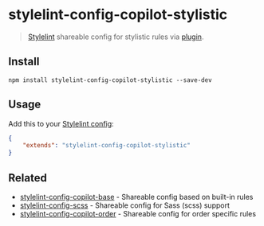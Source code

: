 # stylelint-config-copilot-stylistic

> [Stylelint](https://stylelint.io) shareable config for stylistic rules via [plugin](https://github.com/stylelint-stylistic/stylelint-stylistic).


## Install

```
npm install stylelint-config-copilot-stylistic --save-dev 
```

## Usage

Add this to your [Stylelint config](https://stylelint.io/user-guide/configuration/):

```json
{
	"extends": "stylelint-config-copilot-stylistic"
}
```

## Related

- [stylelint-config-copilot-base](https://github.com/fuhlig/stylelint-config-copilot/tree/main/packages/stylelint-config-copilot-base) - Shareable config based on built-in rules
- [stylelint-config-scss](https://github.com/fuhlig/stylelint-config-copilot/tree/main/packages/stylelint-config-copilot-scss) - Shareable config for Sass (scss) support
- [stylelint-config-copilot-order](https://github.com/fuhlig/stylelint-config-copilot/tree/main/packages/stylelint-config-copilot-order) - Shareable config for order specific rules
